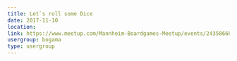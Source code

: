 ```yaml
---
title: Let`s roll some Dice
date: 2017-11-10
location: 
link: https://www.meetup.com/Mannheim-Boardgames-Meetup/events/243586682/
usergroup: bogama
type: usergroup
---
```


